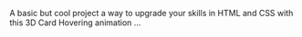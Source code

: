 A basic but cool project a way to upgrade your skills in HTML and CSS with this 3D Card Hovering animation ...
